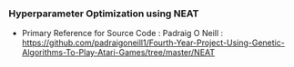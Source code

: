 ### Hyperparameter Optimization using NEAT

- Primary Reference for Source Code : Padraig O Neill : https://github.com/padraigoneill1/Fourth-Year-Project-Using-Genetic-Algorithms-To-Play-Atari-Games/tree/master/NEAT
